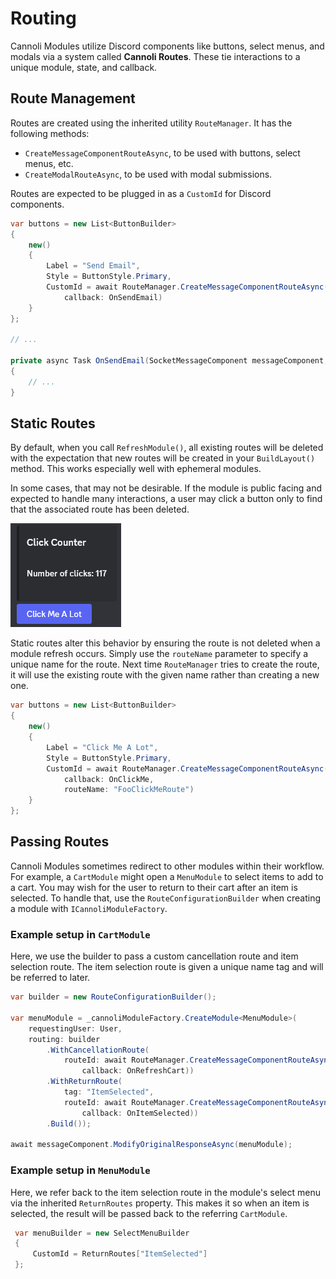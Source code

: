 # Routing

Cannoli Modules utilize Discord components like buttons, select menus, and modals via a system called **Cannoli Routes**. These tie interactions to a unique module, state, and callback.

## Route Management

Routes are created using the inherited utility `RouteManager`. It has the following methods:
- `CreateMessageComponentRouteAsync`, to be used with buttons, select menus, etc.
- `CreateModalRouteAsync`, to be used with modal submissions.

Routes are expected to be plugged in as a `CustomId` for Discord components.

```csharp
var buttons = new List<ButtonBuilder>
{
    new()
    {
        Label = "Send Email",
        Style = ButtonStyle.Primary,
        CustomId = await RouteManager.CreateMessageComponentRouteAsync(
            callback: OnSendEmail)
    }
};

// ...

private async Task OnSendEmail(SocketMessageComponent messageComponent, CannoliRoute route)
{
    // ...
}
```

## Static Routes

By default, when you call `RefreshModule()`, all existing routes will be deleted with the expectation that new routes will be created in your `BuildLayout()` method. This works especially well with ephemeral modules.

In some cases, that may not be desirable. If the module is public facing and expected to handle many interactions, a user may click a button only to find that the associated route has been deleted.

![Example Module](../../images/ClickCounterExample.png "Example Module")

Static routes alter this behavior by ensuring the route is not deleted when a module refresh occurs. Simply use the `routeName` parameter to specify a unique name for the route. Next time `RouteManager` tries to create the route, it will use the existing route with the given name rather than creating a new one.

```csharp
var buttons = new List<ButtonBuilder>
{
    new()
    {
        Label = "Click Me A Lot",
        Style = ButtonStyle.Primary,
        CustomId = await RouteManager.CreateMessageComponentRouteAsync(
            callback: OnClickMe,
            routeName: "FooClickMeRoute")
    }
};
```

## Passing Routes

Cannoli Modules sometimes redirect to other modules within their workflow. For example, a `CartModule` might open a `MenuModule` to select items to add to a cart. You may wish for the user to return to their cart after an item is selected. To handle that, use the `RouteConfigurationBuilder` when creating a module with `ICannoliModuleFactory`. 

### Example setup in `CartModule`

Here, we use the builder to pass a custom cancellation route and item selection route. The item selection route is given a unique name tag and will be referred to later.

```csharp
var builder = new RouteConfigurationBuilder();

var menuModule = _cannoliModuleFactory.CreateModule<MenuModule>(
    requestingUser: User,
    routing: builder
        .WithCancellationRoute(
            routeId: await RouteManager.CreateMessageComponentRouteAsync(
                callback: OnRefreshCart))
        .WithReturnRoute(
            tag: "ItemSelected",
            routeId: await RouteManager.CreateMessageComponentRouteAsync(
                callback: OnItemSelected))
        .Build());

await messageComponent.ModifyOriginalResponseAsync(menuModule);
```

### Example setup in `MenuModule`

Here, we refer back to the item selection route in the module's select menu via the inherited `ReturnRoutes` property. This makes it so when an item is selected, the result will be passed back to the referring `CartModule`.

```csharp
 var menuBuilder = new SelectMenuBuilder
 {
     CustomId = ReturnRoutes["ItemSelected"]
 };
```